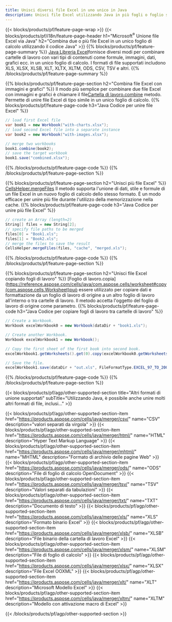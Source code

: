 ```yaml
---
title: Unisci diversi file Excel in uno unico in Java
description: Unisci file Excel utilizzando Java in più fogli o foglio singolo. Unisci, combina o concatena documenti Excel anche a PDF, Immagini e HTML.
---
```

{{< blocks/products/pf/feature-page-wrap >}}
{{< blocks/products/pf/i18n/feature-page-header h1="Microsoft<sup>&reg;</sup> Unione file Excel via Java" h2="Combina due o più file Excel in un unico foglio di calcolo utilizzando il codice Java" >}}
{{% blocks/products/pf/feature-page-summary %}}
[Java Libreria Excel](/cells/it/java/)fornisce diversi modi per combinare cartelle di lavoro con vari tipi di contenuti come formule, immagini, dati, grafici ecc. in un unico foglio di calcolo. I formati di file supportati includono XLS, XLSX, XLSB, XLT, XLTX, XLTM, ODS, CSV, TSV e altri.
{{% /blocks/products/pf/feature-page-summary %}}

{{% blocks/products/pf/feature-page-section h2="Combina file Excel con immagini e grafici" %}}
 Il modo più semplice per combinare due file Excel con immagini e grafici è chiamare il file[Cartella di lavoro.combine](https://reference.aspose.com/cells/java/com.aspose.cells/workbook#combine(com.aspose.cells.Workbook)) metodo. Permette di unire file Excel di tipo simile in un unico foglio di calcolo.
{{% blocks/products/pf/feature-page-code h3="Java Codice per unire file Excel" %}}

```cs
// load first Excel file
var book1 = new Workbook("with-charts.xlsx");
// load second Excel file into a separate instance
var book2 = new Workbook("with-images.xlsx");

// merge two workbooks
book1.combine(book2);
// save the target workbook 
book1.save("combined.xlsx");
```
{{% /blocks/products/pf/feature-page-code %}}
{{% /blocks/products/pf/feature-page-section %}}

{{% blocks/products/pf/feature-page-section h2="Unisci più file Excel" %}}
[CellsHelper.mergeFiles](https://reference.aspose.com/cells/java/com.aspose.cells/cellshelper#mergeFiles) Il metodo supporta l'unione di dati, stile e formule di un file Excel in un nuovo foglio di calcolo dello stesso formato. È un modo efficace per unire più file durante l'utilizzo della memorizzazione nella cache.
{{% blocks/products/pf/feature-page-code h3="Java Codice per unire più file Excel" %}}

```cs
// create an Array (length=2)
String[] files = new String[2];
// specify file paths to be merged
files[0] = "Book1.xls";
files[1] = "Book2.xls";
// merge the files to save the result
CellsHelper.mergeFiles(files, "cache", "merged.xls");

```
{{% /blocks/products/pf/feature-page-code %}}
{{% /blocks/products/pf/feature-page-section %}}

{{% blocks/products/pf/feature-page-section h2="Unisci file Excel copiando fogli di lavoro" %}}
[Foglio di lavoro.copia](https://reference.aspose.com/cells/java/com.aspose.cells/worksheet#copy(com.aspose.cells.Worksheet)può essere utilizzato per copiare dati e formattazione da un foglio di lavoro di origine a un altro foglio di lavoro all'interno o tra cartelle di lavoro. Il metodo accetta l'oggetto del foglio di lavoro di origine come parametro.
{{% blocks/products/pf/feature-page-code h3="Java Codice per copiare fogli di lavoro tra cartelle di lavoro" %}}

```cs
// Create a Workbook.
Workbook excelWorkbook0 = new Workbook(dataDir + "book1.xls");

// Create another Workbook.
Workbook excelWorkbook1 = new Workbook();

// Copy the first sheet of the first book into second book.
excelWorkbook1.getWorksheets().get(0).copy(excelWorkbook0.getWorksheets().get(0));

// Save the file.
excelWorkbook1.save(dataDir + "out.xls", FileFormatType.EXCEL_97_TO_2003);
```
{{% /blocks/products/pf/feature-page-code %}}
{{% /blocks/products/pf/feature-page-section %}}

{{< blocks/products/pf/agp/other-supported-section title="Altri formati di unione supportati" subTitle="Utilizzando Java, è possibile anche unire molti altri formati di file, inclusi..." >}}

{{< blocks/products/pf/agp/other-supported-section-item href="https://products.aspose.com/cells/java/merger/csv/" name="CSV" description="valori separati da virgola" >}}
{{< blocks/products/pf/agp/other-supported-section-item href="https://products.aspose.com/cells/java/merger/html/" name="HTML" description="Hyper Text Markup Language" >}}
{{< blocks/products/pf/agp/other-supported-section-item href="https://products.aspose.com/cells/java/merger/mhtml/" name="MHTML" description="Formato di archivio delle pagine Web" >}}
{{< blocks/products/pf/agp/other-supported-section-item href="https://products.aspose.com/cells/java/merger/ods/" name="ODS" description="File di foglio di calcolo OpenDocument" >}}
{{< blocks/products/pf/agp/other-supported-section-item href="https://products.aspose.com/cells/java/merger/tsv/" name="TSV" description="Valori separati da tabulazioni" >}}
{{< blocks/products/pf/agp/other-supported-section-item href="https://products.aspose.com/cells/java/merger/txt/" name="TXT" description="Documento di testo" >}}
{{< blocks/products/pf/agp/other-supported-section-item href="https://products.aspose.com/cells/java/merger/xls/" name="XLS" description="Formato binario Excel" >}}
{{< blocks/products/pf/agp/other-supported-section-item href="https://products.aspose.com/cells/java/merger/xlsb/" name="XLSB" description="File binario della cartella di lavoro Excel" >}}
{{< blocks/products/pf/agp/other-supported-section-item href="https://products.aspose.com/cells/java/merger/xlsm/" name="XLSM" description="File di foglio di calcolo" >}}
{{< blocks/products/pf/agp/other-supported-section-item href="https://products.aspose.com/cells/java/merger/xlsx/" name="XLSX" description="File Excel OOXML" >}}
{{< blocks/products/pf/agp/other-supported-section-item href="https://products.aspose.com/cells/java/merger/xlt/" name="XLT" description="Microsoft Modello Excel" >}}
{{< blocks/products/pf/agp/other-supported-section-item href="https://products.aspose.com/cells/java/merger/xltm/" name="XLTM" description="Modello con attivazione macro di Excel" >}}

{{< /blocks/products/pf/agp/other-supported-section >}}
